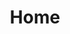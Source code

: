 ---
layout: home
title: Home
landing-title: 'Welcome to my project repositories!'
description: null
image: null
author: null
show_tile: false
---